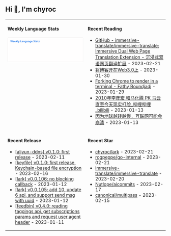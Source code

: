 ## Hi 👋, I'm chyroc

<table width="960px">
<tr>
<td valign="top" width="50%">

#### Weekly Language Stats

![](./images/wakatime_weekly_language_stats.svg)
</td>
<td valign="top" width="50%">

#### Recent Reading

* <a href='https://github.com/immersive-translate/immersive-translate' target='_black'>GitHub - immersive-translate/immersive-translate: Immersive Dual Web Page Translation Extension - 沉浸式双语网页翻译扩展</a> - 2023-02-21
* <a href='https://outti.me/6FE23FD0-22F4-4BDE-9F2B-72C0E5180C2C/' target='_black'>将博客开在Web3.0上</a> - 2023-01-30
* <a href='https://fathy.fr/carbonyl' target='_black'>Forking Chrome to render in a terminal - Fathy Boundjadj</a> - 2023-01-29
* <a href='https://www.bilibili.com/video/BV1dz411B7xk/' target='_black'>2010年李彦宏 和马化腾  PK  马云   直至今天现实打脸_哔哩哔哩_bilibili</a> - 2023-01-13
* <a href='https://mp.weixin.qq.com/s/nT0AGtxqCNGR_jwRp_Y63g' target='_black'>因为地球越转越慢，互联网可能会崩溃</a> - 2023-01-13

</td>
</tr>
<tr>
<td valign="top" width="50%">

#### Recent Release

* <a href='https://github.com/chyroc/aliyun-ddns/releases/tag/v0.1.0' target='_black'>[aliyun-ddns] v0.1.0: first release</a> - 2023-02-11
* <a href='https://github.com/chyroc/keyfile/releases/tag/v0.1.0' target='_black'>[keyfile] v0.1.0: first release, Keychain-based file encryption</a> - 2023-02-16
* <a href='https://github.com/chyroc/lark/releases/tag/v0.0.106' target='_black'>[lark] v0.0.106: no blocking callback</a> - 2023-01-12
* <a href='https://github.com/chyroc/lark/releases/tag/v0.0.105' target='_black'>[lark] v0.0.105: add 10, update 6 api, and support send msg with uuid</a> - 2023-01-12
* <a href='https://github.com/chyroc/go-feedbin/releases/tag/v0.4.0' target='_black'>[feedbin] v0.4.0: reading taggings api, get subscriptions params and request user agent header</a> - 2023-01-11

</td>
<td valign="top" width="50%">

#### Recent Star

* <a href='https://github.com/chyroc/lark' target='_black'>chyroc/lark</a> - 2023-02-21
* <a href='https://github.com/rogpeppe/go-internal' target='_black'>rogpeppe/go-internal</a> - 2023-02-21
* <a href='https://github.com/immersive-translate/immersive-translate' target='_black'>immersive-translate/immersive-translate</a> - 2023-02-20
* <a href='https://github.com/Nutlope/aicommits' target='_black'>Nutlope/aicommits</a> - 2023-02-17
* <a href='https://github.com/canonical/multipass' target='_black'>canonical/multipass</a> - 2023-02-15

</td>
</tr>
</table>
